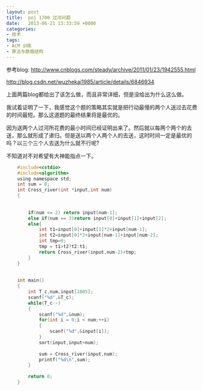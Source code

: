 ```yaml
---
layout: post
title:  poj 1700 过河问题
date:   2013-06-21 13:33:59 +0800
categories:
- 技术
tags:
- ACM 训练
- 算法与数据结构
---
```



参考blog:        http://www.cnblogs.com/steady/archive/2011/01/23/1942555.html

http://blog.csdn.net/wuzhekai1985/article/details/6846934


上面两篇blog都给出了该怎么做，而且非常详细，但是没给出为什么这么做。

我试着证明了一下，我感觉这个题的策略其实就是把行动最慢的两个人送过去花费的时间最短。那么这道题的最终结果将是最优的。


因为送两个人过河所花费的最小时间已经证明出来了。然后就以每两个两个的去送，那么就形成了递归。但是送以两个人两个人的去送，这时时间一定是最优的吗？以三个三个人去送为什么就不行呢?


不知道对不对希望有大神能指点一下。

```c
    #include<cstdio>
    #include<algorithm>
    using namespace std;
    int sum = 0;
    int Cross_river(int *input,int num)
    {
     
     
        if(num <= 2) return input[num-1];
        else if(num == 3)return input[0]+input[1]+input[2];
        else{
            int t1=input[0]+input[1]*2+input[num-1];
            int t2=input[0]*2+input[num-1]+input[num-2];
            int tmp=0;
            tmp = t1>t2?t2:t1;
            return Cross_river(input,num-2)+tmp;
        }
    }
     
     
    int main()
    {
        int T_c,num,input[1005];
        scanf("%d",&T_c);
        while(T_c--)
        {
            scanf("%d",&num);
            for(int i = 0;i < num;++i)
            {
                scanf("%d",&input[i]);
            }
            sort(input,input+num);
     
            sum = Cross_river(input,num);
            printf("%d\n",sum);
        }
     
        return 0;
    }

```
